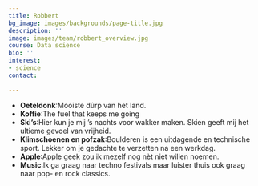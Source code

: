 ```yaml
---
title: Robbert
bg_image: images/backgrounds/page-title.jpg
description: ''
image: images/team/robbert_overview.jpg
course: Data science
bio: ''
interest:
- science
contact: 

---
```

* **Oeteldonk**:Mooiste dûrp van het land.
* **Koffie**:The fuel that keeps me going
* **Ski’s**:Hier kun je mij ’s nachts voor wakker maken. Skien geeft mij het ultieme gevoel van vrijheid.
* **Klimschoenen en pofzak**:Boulderen is een uitdagende en technische sport. Lekker om je gedachte te verzetten na een werkdag.
* **Apple**:Apple geek zou ik mezelf nog nèt niet willen noemen.
* **Music**:Ik ga graag naar techno festivals maar luister thuis ook graag naar pop- en rock classics.